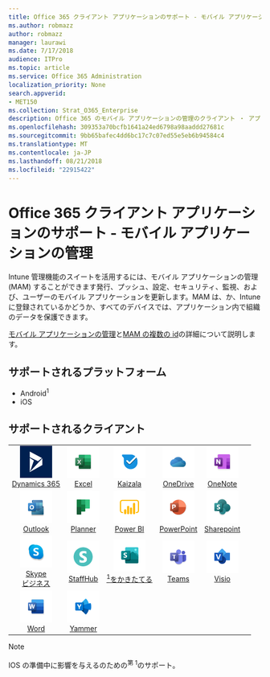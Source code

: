 ```yaml
---
title: Office 365 クライアント アプリケーションのサポート - モバイル アプリケーションの管理
ms.author: robmazz
author: robmazz
manager: laurawi
ms.date: 7/17/2018
audience: ITPro
ms.topic: article
ms.service: Office 365 Administration
localization_priority: None
search.appverid:
- MET150
ms.collection: Strat_O365_Enterprise
description: Office 365 のモバイル アプリケーションの管理のクライアント ・ アプリケーション ・ サポートを理解します。
ms.openlocfilehash: 309353a70bcfb1641a24ed6798a98aaddd27681c
ms.sourcegitcommit: 9bb65bafec4dd6bc17c7c07ed55e5eb6b94584c4
ms.translationtype: MT
ms.contentlocale: ja-JP
ms.lasthandoff: 08/21/2018
ms.locfileid: "22915422"
---
```

# <a name="office-365-client-app-support---mobile-application-management"></a>Office 365 クライアント アプリケーションのサポート - モバイル アプリケーションの管理

Intune 管理機能のスイートを活用するには、モバイル アプリケーションの管理 (MAM) することができます発行、プッシュ、設定、セキュリティ、監視、および、ユーザーのモバイル アプリケーションを更新します。MAM は、か、Intune に登録されているかどうか、すべてのデバイスでは、アプリケーション内で組織のデータを保護できます。

[モバイル アプリケーションの管理](https://docs.microsoft.com/intune/mam-faq)と[MAM の複数の id](https://docs.microsoft.com/intune/app-protection-policy)の詳細について説明します。

## <a name="supported-platforms"></a>サポートされるプラットフォーム

 - Android<sup>1</sup>
 - iOS

## <a name="supported-clients"></a>サポートされるクライアント

| | | | | | |
|:---:|:---:|:---:|:---:|:---:|:---:|
| ![Dynamics 365 アイコン](media/o365-dynamics365-64x64.png) <br> [Dynamics 365](https://dynamics.microsoft.com) | ![[Excel] アイコン](media/o365-excel-64x64.png) <br> [Excel](https://products.office.com/excel) | ![Kaizala アイコン](media/o365-kaizala-64x64.png) <br> [Kaizala](https://products.office.com/en/business/microsoft-kaizala) | ![ビジネスのアイコンを OneDrive](media/o365-OneDrive-64x64.png) <br> [OneDrive](https://products.office.com/onedrive-for-business/online-cloud-storage) | ![OneNote アイコン](media/o365-OneNote-64x64.png) <br> [OneNote](https://products.office.com/onenote)
| ![Outlook のアイコン](media/o365-outlook-64x64.png) <br> [Outlook](https://products.office.com/outlook) | ![プランナーのアイコン](media/o365-planner-64x64.png) <br> [Planner](https://products.office.com/business/task-management-software) | ![PowerBI アイコン](media/o365-powerbi-64x64.png) <br> [Power BI](https://powerbi.microsoft.com) | ![[PowerPoint] アイコン](media/o365-powerpoint-64x64.png) <br> [PowerPoint](https://products.office.com/powerpoint) | ![SharePoint のアイコン](media/o365-sharepoint-64x64.png) <br> [Sharepoint](https://products.office.com/sharepoint)
| ![Skype ビジネスのアイコン](media/o365-skypeforbusiness-64x64.png) <br> [Skype<br>ビジネス](https://www.skype.com/business/) | ![StaffHub アイコン](media/o365-staffhub-64x64.png) <br> [StaffHub](https://products.office.com/microsoft-staffhub/staff-scheduling-software) | ![アイコンをかきたてる](media/o365-sway-64x64.png) <br> [<sup>1</sup>をかきたてる](https://sway.com) | ![チーム アイコン](media/o365-teams-64x64.png) <br> [Teams](https://products.office.com/microsoft-teams/group-chat-software) | ![Visio アイコン](media/o365-visio-64x64.png) <br> [Visio](https://products.office.com/visio/flowchart-software)
| ![[Word] アイコン](media/o365-word-64x64.png) <br> [Word](https://products.office.com/word) | ![Yammer のアイコン](media/o365-yammer-64x64.png) <br> [Yammer](https://products.office.com/yammer/yammer-overview)

> [!NOTE]
> IOS の準備中に影響を与えるのための<sup>第 1</sup>のサポート。